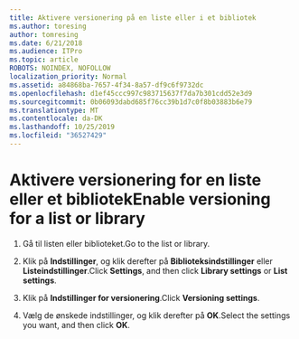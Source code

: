 ```yaml
---
title: Aktivere versionering på en liste eller i et bibliotek
ms.author: toresing
author: tomresing
ms.date: 6/21/2018
ms.audience: ITPro
ms.topic: article
ROBOTS: NOINDEX, NOFOLLOW
localization_priority: Normal
ms.assetid: a84868ba-7657-4f34-8a57-df9c6f9732dc
ms.openlocfilehash: d1ef45ccc997c983715637f7da7b301cdd52e3d9
ms.sourcegitcommit: 0b06093dabd685f76cc39b1d7c0f8b03883b6e79
ms.translationtype: MT
ms.contentlocale: da-DK
ms.lasthandoff: 10/25/2019
ms.locfileid: "36527429"
---
```

# <a name="enable-versioning-for-a-list-or-library"></a><span data-ttu-id="2f797-102">Aktivere versionering for en liste eller et bibliotek</span><span class="sxs-lookup"><span data-stu-id="2f797-102">Enable versioning for a list or library</span></span>

1. <span data-ttu-id="2f797-103">Gå til listen eller biblioteket.</span><span class="sxs-lookup"><span data-stu-id="2f797-103">Go to the list or library.</span></span>
    
2. <span data-ttu-id="2f797-104">Klik på **Indstillinger**, og klik derefter på **Biblioteksindstillinger** eller **Listeindstillinger**.</span><span class="sxs-lookup"><span data-stu-id="2f797-104">Click **Settings**, and then click **Library settings** or **List settings**.</span></span>
    
3. <span data-ttu-id="2f797-105">Klik på **Indstillinger for versionering**.</span><span class="sxs-lookup"><span data-stu-id="2f797-105">Click **Versioning settings**.</span></span>
    
4. <span data-ttu-id="2f797-106">Vælg de ønskede indstillinger, og klik derefter på **OK**.</span><span class="sxs-lookup"><span data-stu-id="2f797-106">Select the settings you want, and then click **OK**.</span></span>
    

